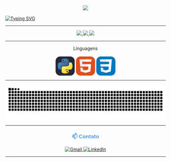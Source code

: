 <!-- Borda (Header/Cabeçalho) -->
<div align="center">
  <img widht="100%" src="https://capsule-render.vercel.app/api?type=waving&height=100&color=dd0afc"/>
</div>

<!-- Letreiro -->
<a href="https://git.io/typing-svg"><img src="https://readme-typing-svg.demolab.com?font=Sans+Code&size=23&pause=1000&color=CD00F7&background=FFFFFF00&center=true&vCenter=true&random=true&width=435&lines=print(%22Bem-vindos+ao+meu+GitHub!%22);print(%22Hello+World!%22)" alt="Typing SVG"/></a>

---
<!-- GitHub Status -->
<div align="center">
  <a href="https://github.com/Jhonatan-Orlandi-de-Abrantes">
    <img height="196em" src="http://github-profile-summary-cards.vercel.app/api/cards/stats?username=Jhonatan-Orlandi-de-Abrantes&theme=midnight_purple"/>
    <img height="196em" src="http://github-profile-summary-cards.vercel.app/api/cards/productive-time?username=Jhonatan-Orlandi-de-Abrantes&theme=midnight_purple&utcOffset=8"/>
    <img height="196em" src="http://github-profile-summary-cards.vercel.app/api/cards/repos-per-language?username=Jhonatan-Orlandi-de-Abrantes&theme=midnight_purple"/>
  </a>
</div>

---
<!-- Linguagens -->
<div align="center">
  <h3"> Linguagens</h3>

  <div style="display: inline_block"><br>
    <img align="center" alt="Python" width="60" src="https://raw.githubusercontent.com/tandpfun/skill-icons/65dea6c4eaca7da319e552c09f4cf5a9a8dab2c8/icons/Python-Dark.svg">
    <img align="center" alt="HTML" width="60" src="https://raw.githubusercontent.com/tandpfun/skill-icons/65dea6c4eaca7da319e552c09f4cf5a9a8dab2c8/icons/HTML.svg">
    <img align="center" alt="CSS" width="60" src="https://raw.githubusercontent.com/tandpfun/skill-icons/65dea6c4eaca7da319e552c09f4cf5a9a8dab2c8/icons/CSS.svg">
  </div>
</div>

---
<!-- Cobra dos Commits -->
<picture>
  <source media="(prefers-color-scheme: dark)" srcset="https://raw.githubusercontent.com/Jhonatan-Orlandi-de-Abrantes/Jhonatan-Orlandi-de-Abrantes/output/github-contribution-grid-snake-dark.svg">
  <source media="(prefers-color-scheme: light)" srcset="https://raw.githubusercontent.com/Jhonatan-Orlandi-de-Abrantes/Jhonatan-Orlandi-de-Abrantes/output/github-contribution-grid-snake.svg">
  <img alt="github contribution grid snake animation" src="https://raw.githubusercontent.com/Jhonatan-Orlandi-de-Abrantes/Jhonatan-Orlandi-de-Abrantes/output/github-contribution-grid-snake.svg">
</picture>

---
<!-- Contato -->
<div align="center">
  <h3 style="color: #4fa3f7;">📫 Contato</h3>

  <a href="https://mail.google.com/mail/u/0/?hl=pt-BR#inbox?compose=GTvVlcSKjRRQVllqMSBcnQJCvXqvfTtKvmkPdwPVNfQnvfbNWDJtVqBTvtnvnxFmLNWzkbZDXcfss" target="_blank">
    <img src="https://img.shields.io/badge/Gmail-D14836?style=for-the-badge&logo=gmail&logoColor=white" alt="Gmail"/>
  </a>

  <a href="https://br.linkedin.com/in/jhonatan-orlandi-de-abrantes-83b10a360" target="_blank">
    <img src="https://img.shields.io/badge/LinkedIn-0A66C2?style=for-the-badge&logo=linkedin&logoColor=white" alt="LinkedIn"/>
  </a>
</div>

---
